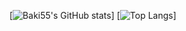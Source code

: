 [![Baki55's GitHub stats](https://github-readme-stats.vercel.app/api?username=Baki55&count_private=true&theme=dark)]
[![Top Langs](https://github-readme-stats.vercel.app/api/top-langs/?username=Baki55)]
